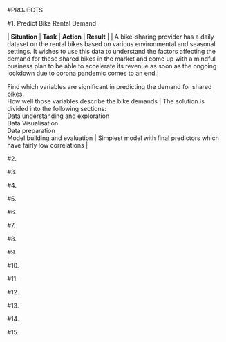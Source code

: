 #PROJECTS

#1. Predict Bike Rental Demand 


| **Situation**                                         | **Task**                                                                                                | **Action**    |  **Result** |
| A bike-sharing provider has a daily dataset on the rental bikes based on various environmental and seasonal settings. 
It wishes to use this data to understand the factors affecting the demand for these shared bikes in the market and come up with a mindful business plan to be able to accelerate its revenue as soon as the ongoing lockdown due to corona pandemic comes to an end.|

Find which variables are significant in predicting the demand for shared bikes.
<br> How well those variables describe the bike demands |
The solution is divided into the following sections:
<br> Data understanding and exploration
<br> Data Visualisation
<br> Data preparation
<br> Model building and evaluation
|
Simplest model with final predictors which have fairly low correlations |

#2.

#3.

#4.

#5.

#6.

#7.

#8.

#9.

#10.

#11.

#12.

#13.

#14.

#15.
